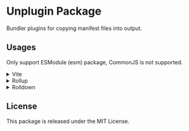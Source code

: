 # Unplugin Package

Bundler plugins for copying manifest files into output.

## Usages

Only support ESModule (esm) package, CommonJS is not supported.

<!-- vite -->
<details>
  <summary>Vite</summary>

In `vite.config.ts`:

```ts
import { defineConfig } from "vite"
import unpluginPackage from "unplugin-package"

export default defineConfig({
  plugins: [unpluginPackage.vite()],
})
```

</details>

<!-- rollup -->
<details>
  <summary>Rollup</summary>

In `rollup.config.js`:

```js
import { defineConfig } from "rollup"
import unpluginPackage from "unplugin-package"

export default defineConfig({
  plugins: [unpluginPackage.rollup()],
})
```

</details>

<!-- rolldown -->
<details>
  <summary>Rolldown</summary>

In `rolldown.config.ts`:

```ts
import { defineConfig } from "rolldown"
import unpluginPackage from "unplugin-package"

export default defineConfig({
  plugins: [unpluginPackage.rolldown()],
})
```

</details>

## License

This package is released under the MIT License.

